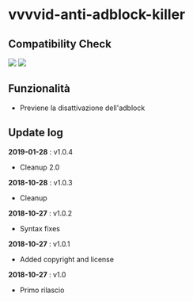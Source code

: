 # vvvvid-anti-adblock-killer

## Compatibility Check

![](https://img.shields.io/badge/tampermonkey-4.7%20tested-brightgreen.svg) ![](https://img.shields.io/badge/violentmonkey-2.9.8%20tested-brightgreen.svg)

## Funzionalità

- Previene la disattivazione dell'adblock

## Update log

**2019-01-28** : v1.0.4

- Cleanup 2.0

**2018-10-28** : v1.0.3

- Cleanup

**2018-10-27** : v1.0.2

- Syntax fixes

**2018-10-27** : v1.0.1

- Added copyright and license

**2018-10-27** : v1.0

- Primo rilascio
